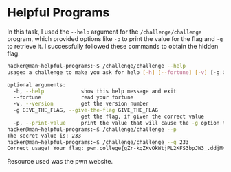 # Helpful Programs
In this task, I used the `--help` argument for the `/challenge/challenge` program, which provided options like `-p` to print the value for the flag and `-g` to retrieve it. I successfully followed these commands to obtain the hidden flag.
```bash
hacker@man~helpful-programs:~$ /challenge/challenge --help
usage: a challenge to make you ask for help [-h] [--fortune] [-v] [-g GIVE_THE_FLAG] [-p]

optional arguments:
  -h, --help            show this help message and exit
  --fortune             read your fortune
  -v, --version         get the version number
  -g GIVE_THE_FLAG, --give-the-flag GIVE_THE_FLAG
                        get the flag, if given the correct value
  -p, --print-value     print the value that will cause the -g option to give you the flag
hacker@man~helpful-programs:~$ /challenge/challenge --p
The secret value is: 233
hacker@man~helpful-programs:~$ /challenge/challenge --g 233
Correct usage! Your flag: pwn.college{gZr-kqZKvOkWtjPL2KFS3bpJW3_.ddjM4QDL2AjN0czW}
```

Resource used was the pwn website.
